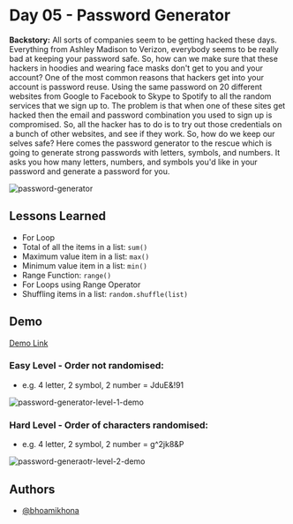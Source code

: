 # Day 05 - Password Generator

**Backstory:** All sorts of companies seem to be getting hacked these days. Everything from Ashley Madison to Verizon, everybody seems to be really bad at keeping your password safe. So, how can we make sure that these hackers in hoodies and wearing face masks don't get to you and your account? One of the most common reasons that hackers get into your account is password reuse. Using the same password on 20 different websites from Google to Facebook to Skype to Spotify to all the random services that we sign up to. The problem is that when one of these sites get hacked then the email and password combination you used to sign up is compromised. So, all the hacker has to do is to try out those credentials on a bunch of other websites, and see if they work. So, how do we keep our selves safe? Here comes the password generator to the rescue which is going to generate strong passwords with letters, symbols, and numbers. It asks you how many letters, numbers, and symbols you'd like in your password and generate a password for you.

![password-generator](https://user-images.githubusercontent.com/50435319/188521860-78bdfff5-4eec-4248-9df7-e82c5059b2af.png)

## Lessons Learned

- For Loop
- Total of all the items in a list: `sum()`
- Maximum value item in a list: `max()`
- Minimum value item in a list: `min()`
- Range Function: `range()`
- For Loops using Range Operator
- Shuffling items in a list: `random.shuffle(list)`

## Demo

[Demo Link](https://replit.com/@bhoamikhona/password-generator?v=1)

### Easy Level - Order not randomised:

- e.g. 4 letter, 2 symbol, 2 number = JduE&!91

![password-generator-level-1-demo](https://user-images.githubusercontent.com/50435319/188521683-e9a38f61-23cb-49f6-82eb-43cb9cfe6e42.gif)

### Hard Level - Order of characters randomised:

- e.g. 4 letter, 2 symbol, 2 number = g^2jk8&P

![password-generaotr-level-2-demo](https://user-images.githubusercontent.com/50435319/188521706-8bc370c5-eac4-4980-a3d8-839c35a73db9.gif)

## Authors

- [@bhoamikhona](https://github.com/bhoamikhona)
